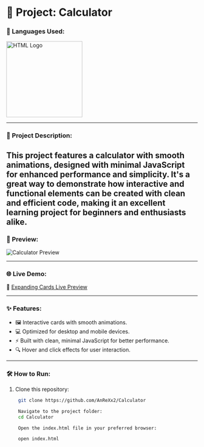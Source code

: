 # 📄 Project: Calculator

### 🔧 Languages Used:
<div>
  <img src="https://t3.ftcdn.net/jpg/05/27/97/74/360_F_527977463_hcQAYoMqDE17JUYji9J9bVIV6CWMsFuG.png" alt="HTML Logo" width="200">
</div>

---

### 📝 Project Description:
This project features a calculator with smooth animations, designed with minimal JavaScript for enhanced performance and simplicity. It's a great way to demonstrate how interactive and functional elements can be created with clean and efficient code, making it an excellent learning project for beginners and enthusiasts alike.
---

### 🎨 Preview:
![Calculator Preview](https://github.com/user-attachments/assets/b707c522-dfdf-433d-8002-0ae61606dcc8)

---

### 🌐 Live Demo:
🔗 [Expanding Cards Live Preview](https://calculator-preview.netlify.app/)

---

### ✨ Features:
- 🖼️ Interactive cards with smooth animations.
- 💻 Optimized for desktop and mobile devices.
- ⚡ Built with clean, minimal JavaScript for better performance.
- 🔍 Hover and click effects for user interaction.

---

### 🛠️ How to Run:
1. Clone this repository:
   ```bash
    git clone https://github.com/AnReXx2/Calculator

    Navigate to the project folder:
    cd Calculator

    Open the index.html file in your preferred browser:

    open index.html
